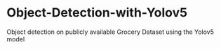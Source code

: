 # Object-Detection-with-Yolov5
Object detection on publicly available Grocery Dataset using the Yolov5 model
